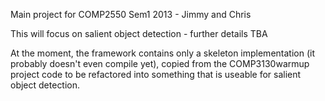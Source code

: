 Main project for COMP2550 Sem1 2013 - Jimmy and Chris

This will focus on salient object detection - further details TBA

At the moment, the framework contains only a skeleton implementation (it probably
doesn't even compile yet), copied from the COMP3130warmup project code to be
refactored into something that is useable for salient object detection.